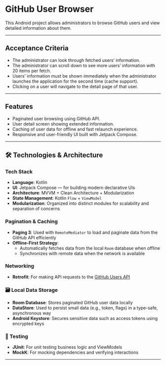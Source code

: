 # GitHub User Browser

This Android project allows administrators to browse GitHub users and view detailed information about them. 

---

## Acceptance Criteria

- The administrator can look through fetched users’ information.
- The administrator can scroll down to see more users’ information with 20 items per fetch.
- Users’ information must be shown immediately when the administrator launches the application for the second time (cache support).
- Clicking on a user will navigate to the detail page of that user.

---

## Features

- Paginated user browsing using GitHub API.
- User detail screen showing extended information.
- Caching of user data for offline and fast relaunch experience.
- Responsive and user-friendly UI built with Jetpack Compose.

---

## 🛠️ Technologies & Architecture

### Tech Stack

- **Language**: Kotlin
- **UI**: Jetpack Compose — for building modern declarative UIs
- **Architecture**: MVVM + Clean Architecture + Modularization
- **State Management**: Kotlin `Flow` + `ViewModel`
- **Modularization**: Organized into distinct modules for scalability and separation of concerns

### Pagination & Caching

- **Paging 3**: Used with `RemoteMediator` to load and paginate data from the GitHub API efficiently
- **Offline-First Strategy**:
    - Automatically fetches data from the local `Room` database when offline
    - Synchronizes with remote data when the network is available

### Networking

- **Retrofit**: For making API requests to the [GitHub Users API](https://api.github.com/users?per_page=20&since=100)

### 🗃️ Local Data Storage

- **Room Database**: Stores paginated GitHub user data locally
- **DataStore**: Used to persist small data (e.g., token, flags) in a type-safe, asynchronous way
- **Android Keystore**: Secures sensitive data such as access tokens using encrypted keys

### 🧪 Testing

- **JUnit**: For unit testing business logic and ViewModels
- **MockK**: For mocking dependencies and verifying interactions

---